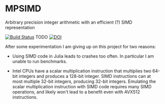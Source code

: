 # MPSIMD

Arbitrary precision integer arithmetic with an efficient (?) SIMD
representation

[![Build Status](https://dev.azure.com/schnetter/MPSIMD.jl/_apis/build/status/eschnett.MPSIMD.jl?branchName=master)](https://dev.azure.com/schnetter/MPSIMD.jl/_build/latest?definitionId=7&branchName=master)
TODO [![DOI](https://zenodo.org/badge/DOI/10.5281/zenodo.3355421.svg)](https://doi.org/10.5281/zenodo.3355421)



After some experimentation I am giving up on this project for two reasons:

* Using SIMD code in Julia leads to crashes too often. In particular I
  am unable to run benchmarks.

* Intel CPUs have a scalar multiplication instruction that multiplies
  two 64-bit integers and produces a 128-bit integer. SIMD
  instructions can at most multiple 32-bit integers, producing 32-bit
  integers. Emulating the scalar multiplication instruction with SIMD
  code requires many SIMD operations, and likely won't lead to a
  benefit even with AVX512 instructions.
